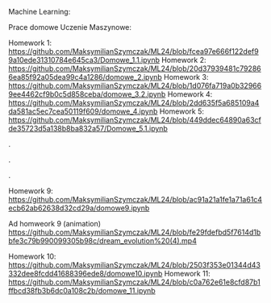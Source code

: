 Machine Learning:

Prace domowe Uczenie Maszynowe: <br />

Homework 1: https://github.com/MaksymilianSzymczak/ML24/blob/fcea97e666f122def99a10ede31310784e645ca3/Domowe_1.1.ipynb
Homework 2: https://github.com/MaksymilianSzymczak/ML24/blob/20d37939481c792866ea85f92a05dea99c4a1286/domowe_2.ipynb 
Homework 3: https://github.com/MaksymilianSzymczak/ML24/blob/1d076fa719a0b329669ee4462cf9b0c5d858ceba/domowe_3.2.ipynb
Homework 4: https://github.com/MaksymilianSzymczak/ML24/blob/2dd635f5a685109a4da581ac5ec7cea50119f609/domowe_4.ipynb
Homework 5: https://github.com/MaksymilianSzymczak/ML24/blob/449ddec64890a63cfde35723d5a138b8ba832a57/Domowe_5.1.ipynb

.

.

.

Homework 9: https://github.com/MaksymilianSzymczak/ML24/blob/ac91a21a1fe1a71a61c4ecb62ab62638d32cd29a/domowe9.ipynb

Ad homweork 9 (animation) https://github.com/MaksymilianSzymczak/ML24/blob/fe29fdefbd5f7614d1bbfe3c79b990099305b98c/dream_evolution%20(4).mp4

Homework 10: https://github.com/MaksymilianSzymczak/ML24/blob/2503f353e01344d43332dee8fcdd41688396ede8/domowe10.ipynb
Homework 11: https://github.com/MaksymilianSzymczak/ML24/blob/c0a762e61e8cfd87b1ffbcd38fb3b6dc0a108c2b/domowe_11.ipynb
